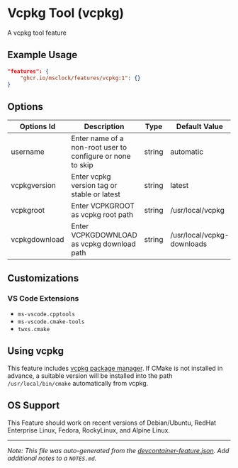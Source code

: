 
# Vcpkg Tool (vcpkg)

A vcpkg tool feature

## Example Usage

```json
"features": {
    "ghcr.io/msclock/features/vcpkg:1": {}
}
```

## Options

| Options Id | Description | Type | Default Value |
|-----|-----|-----|-----|
| username | Enter name of a non-root user to configure or none to skip | string | automatic |
| vcpkgversion | Enter vcpkg version tag or stable or latest | string | latest |
| vcpkgroot | Enter VCPKGROOT as vcpkg root path | string | /usr/local/vcpkg |
| vcpkgdownload | Enter VCPKGDOWNLOAD as vcpkg download path | string | /usr/local/vcpkg-downloads |

## Customizations

### VS Code Extensions

- `ms-vscode.cpptools`
- `ms-vscode.cmake-tools`
- `twxs.cmake`

## Using vcpkg

This feature includes [vcpkg package manager](https://github.com/microsoft/vcpkg). If CMake is not installed in advance, a suitable version will be installed into the path `/usr/local/bin/cmake` automatically from vcpkg.

## OS Support

This Feature should work on recent versions of Debian/Ubuntu, RedHat Enterprise Linux, Fedora, RockyLinux, and Alpine Linux.


---

_Note: This file was auto-generated from the [devcontainer-feature.json](https://github.com/msclock/features/blob/main/src/vcpkg/devcontainer-feature.json).  Add additional notes to a `NOTES.md`._
